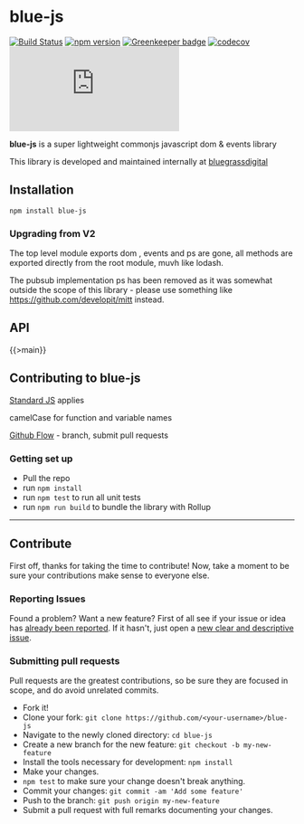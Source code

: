 # blue-js

[![Build Status](https://travis-ci.org/bluegrassdigital/blue-js.svg?branch=master)](https://travis-ci.org/bluegrassdigital/blue-js) [![npm version](https://badge.fury.io/js/blue-js.svg)](https://badge.fury.io/js/blue-js) [![Greenkeeper badge](https://badges.greenkeeper.io/bluegrassdigital/blue-js.svg)](https://greenkeeper.io/) [![codecov](https://codecov.io/gh/bluegrassdigital/blue-js/branch/master/graph/badge.svg)](https://codecov.io/gh/bluegrassdigital/blue-js) [![gzip size](https://img.badgesize.io/https://unpkg.com/blue-js/dist/blue.umd.js?compression=gzip)](https://unpkg.com/blue-js/dist/blue.umd.js)

**blue-js** is a super lightweight commonjs javascript dom & events library

This library is developed and maintained internally at [bluegrassdigital](http://www.bluegrassdigital.com)

## Installation

`npm install blue-js`

### Upgrading from V2

The top level module exports dom , events and ps are gone, all methods are exported directly from the root module, muvh like lodash.

The pubsub implementation ps has been removed as it was somewhat outside the scope of this library - please use something like https://github.com/developit/mitt instead.

## API

{{>main}}

## Contributing to blue-js

[Standard JS](http://standardjs.com/) applies

camelCase for function and variable names

[Github Flow](https://guides.github.com/introduction/flow/) - branch, submit pull requests

### Getting set up

- Pull the repo
- run `npm install`
- run `npm test` to run all unit tests
- run `npm run build` to bundle the library with Rollup

* * *

## Contribute

First off, thanks for taking the time to contribute!
Now, take a moment to be sure your contributions make sense to everyone else.

### Reporting Issues

Found a problem? Want a new feature? First of all see if your issue or idea has [already been reported](../../issues).
If it hasn't, just open a [new clear and descriptive issue](../../issues/new).

### Submitting pull requests

Pull requests are the greatest contributions, so be sure they are focused in scope, and do avoid unrelated commits.

-   Fork it!
-   Clone your fork: `git clone https://github.com/<your-username>/blue-js`
-   Navigate to the newly cloned directory: `cd blue-js`
-   Create a new branch for the new feature: `git checkout -b my-new-feature`
-   Install the tools necessary for development: `npm install`
-   Make your changes.
-   `npm test` to make sure your change doesn't break anything.
-   Commit your changes: `git commit -am 'Add some feature'`
-   Push to the branch: `git push origin my-new-feature`
-   Submit a pull request with full remarks documenting your changes.
